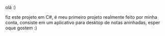olá :)

fiz este projeto em C#, é meu primeiro projeto realmente feito por minha conta, consiste em um aplicativo para desktop de notas aninhadas, esper oque gostem :)
